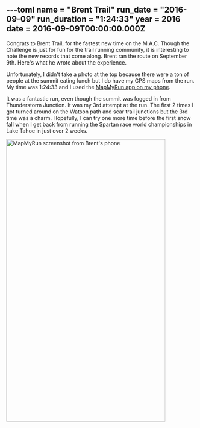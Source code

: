 ---toml
name = "Brent Trail"
run_date = "2016-09-09"
run_duration = "1:24:33"
year = 2016
date = 2016-09-09T00:00:00.000Z
---
Congrats to Brent Trail, for the fastest new time on the M.A.C. Though the Challenge is just for fun for the trail running community, it is interesting to note the new records that come along. Brent ran the route on September 9th. Here's what he wrote about the experience.

Unfortunately, I didn't take a photo at the top because there were a ton of people at the summit eating lunch but I do have my GPS maps from the run. My time was 1:24:33 and I used the [MapMyRun app on my phone](http://www.mapmyrun.com/workout/1737082829).

It was a fantastic run, even though the summit was fogged in from Thunderstorm Junction. It was my 3rd attempt at the run. The first 2 times I got turned around on the Watson path and scar trail junctions but the 3rd time was a charm. Hopefully, I can try one more time before the first snow fall when I get back from running the Spartan race world championships in Lake Tahoe in just over 2 weeks.

<img src="https://res.cloudinary.com/mount-adams-challenge/f_auto,c_limit,w_1000,h_800/results/tumblrodovv2dojl1teh94yo1500.png" loading="lazy" alt="MapMyRun screenshot from Brent's phone" width="422" height="750">